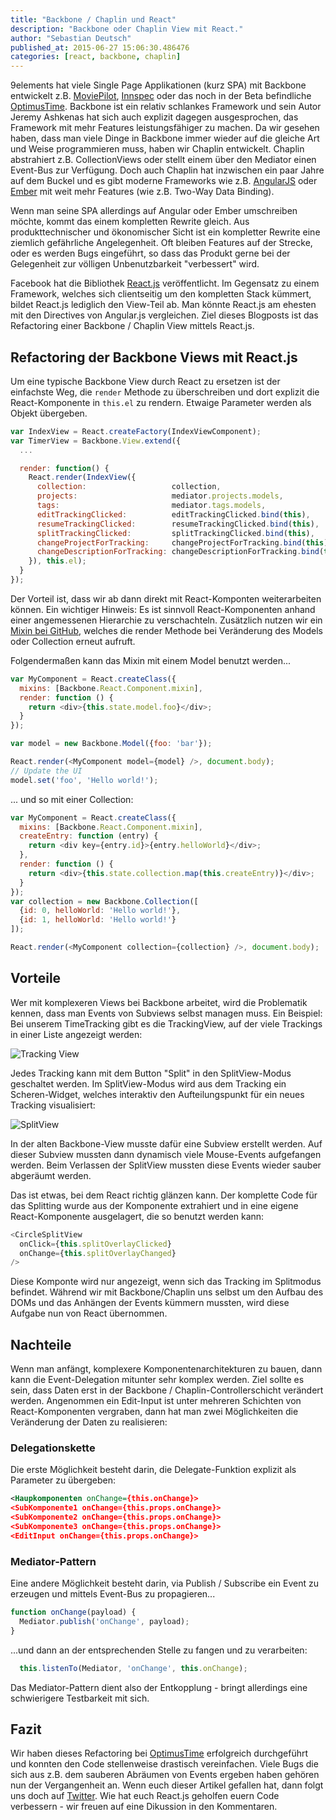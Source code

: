 ```yaml
---
title: "Backbone / Chaplin und React"
description: "Backbone oder Chaplin View mit React."
author: "Sebastian Deutsch"
published_at: 2015-06-27 15:06:30.486476
categories: [react, backbone, chaplin]
---
```


9elements hat viele Single Page Applikationen (kurz SPA) mit Backbone entwickelt z.B. [MoviePilot](http://moviepilot.com/), [Innspec](http://innspec.com/) oder das noch in der Beta befindliche [OptimusTime](http://optimustime.com/). Backbone ist ein relativ schlankes Framework und sein Autor Jeremy Ashkenas hat sich auch explizit dagegen ausgesprochen, das Framework mit mehr Features leistungsfähiger zu machen. Da wir gesehen haben, dass man viele Dinge in Backbone immer wieder auf die gleiche Art und Weise programmieren muss, haben wir Chaplin entwickelt. Chaplin abstrahiert z.B. CollectionViews oder stellt einem über den Mediator einen Event-Bus zur Verfügung. Doch auch Chaplin hat inzwischen ein paar Jahre auf dem Buckel und es gibt moderne Frameworks wie z.B. [AngularJS](https://angularjs.de/) oder [Ember](http://emberjs.com/) mit weit mehr Features (wie z.B. Two-Way Data Binding).

Wenn man seine SPA allerdings auf Angular oder Ember umschreiben möchte, kommt das einem kompletten Rewrite gleich. Aus produkttechnischer und ökonomischer Sicht ist ein kompletter Rewrite eine ziemlich gefährliche Angelegenheit. Oft bleiben Features auf der Strecke, oder es werden Bugs eingeführt, so dass das Produkt gerne bei der Gelegenheit zur völligen Unbenutzbarkeit "verbessert" wird.

Facebook hat die Bibliothek [React.js](https://reactjs.org/) veröffentlicht. Im Gegensatz zu einem Framework, welches sich clientseitig um den kompletten Stack kümmert, bildet React.js lediglich den View-Teil ab. Man könnte React.js am ehesten mit den Directives von Angular.js vergleichen. Ziel dieses Blogposts ist das Refactoring einer Backbone / Chaplin View mittels React.js.

## Refactoring der Backbone Views mit React.js

Um eine typische Backbone View durch React zu ersetzen ist der einfachste Weg, die ```render``` Methode zu überschreiben
und dort explizit die React-Komponente in ```this.el``` zu rendern. Etwaige Parameter werden als Objekt übergeben.

```javascript
var IndexView = React.createFactory(IndexViewComponent);
var TimerView = Backbone.View.extend({
  ...

  render: function() {
    React.render(IndexView({
      collection:                   collection,
      projects:                     mediator.projects.models,
      tags:                         mediator.tags.models,
      editTrackingClicked:          editTrackingClicked.bind(this),
      resumeTrackingClicked:        resumeTrackingClicked.bind(this),
      splitTrackingClicked:         splitTrackingClicked.bind(this),
      changeProjectForTracking:     changeProjectForTracking.bind(this),
      changeDescriptionForTracking: changeDescriptionForTracking.bind(this)
    }), this.el);
  }
});
```

Der Vorteil ist, dass wir ab dann direkt mit React-Komponten weiterarbeiten können. Ein wichtiger Hinweis: Es ist sinnvoll React-Komponenten anhand einer angemessenen Hierarchie zu verschachteln. Zusätzlich nutzen wir ein [Mixin bei GitHub](https://github.com/magalhas/backbone-react-component), welches die render Methode bei Veränderung des Models oder Collection erneut aufruft.

Folgendermaßen kann das Mixin mit einem Model benutzt werden...

```javascript
var MyComponent = React.createClass({
  mixins: [Backbone.React.Component.mixin],
  render: function () {
    return <div>{this.state.model.foo}</div>;
  }
});

var model = new Backbone.Model({foo: 'bar'});

React.render(<MyComponent model={model} />, document.body);
// Update the UI
model.set('foo', 'Hello world!');
```

... und so mit einer Collection:

```javascript
var MyComponent = React.createClass({
  mixins: [Backbone.React.Component.mixin],
  createEntry: function (entry) {
    return <div key={entry.id}>{entry.helloWorld}</div>;
  },
  render: function () {
    return <div>{this.state.collection.map(this.createEntry)}</div>;
  }
});
var collection = new Backbone.Collection([
  {id: 0, helloWorld: 'Hello world!'},
  {id: 1, helloWorld: 'Hello world!'}
]);

React.render(<MyComponent collection={collection} />, document.body);
```

## Vorteile

Wer mit komplexeren Views bei Backbone arbeitet, wird die Problematik kennen, dass man Events
von Subviews selbst managen muss. Ein Beispiel: Bei unserem TimeTracking gibt es die TrackingView, auf der viele Trackings in einer Liste angezeigt werden:

![Tracking View](/uploads/image/file/1/width_650_ot-1.png "Tracking View")

Jedes Tracking kann mit dem Button "Split" in den SplitView-Modus geschaltet werden. Im SplitView-Modus wird aus dem Tracking ein Scheren-Widget, welches interaktiv den Aufteilungspunkt für ein neues Tracking visualisiert:

![SplitView](/uploads/image/file/2/width_650_ot-2.png "Split View")

In der alten Backbone-View musste dafür eine Subview erstellt werden. Auf dieser Subview mussten dann dynamisch viele Mouse-Events aufgefangen werden. Beim Verlassen der SplitView mussten diese Events wieder sauber abgeräumt werden.

Das ist etwas, bei dem React richtig glänzen kann. Der komplette Code für das Splitting wurde aus der Komponente extrahiert und in eine eigene React-Komponente ausgelagert, die so benutzt werden kann:

```javascript
<CircleSplitView
  onClick={this.splitOverlayClicked}
  onChange={this.splitOverlayChanged}
/>
```

Diese Komponte wird nur angezeigt, wenn sich das Tracking im Splitmodus befindet. Während wir mit Backbone/Chaplin uns selbst um den Aufbau des DOMs und das Anhängen der Events kümmern mussten, wird diese Aufgabe nun von React übernommen.

## Nachteile

Wenn man anfängt, komplexere Komponentenarchitekturen zu bauen, dann kann die Event-Delegation mitunter sehr komplex werden. Ziel sollte es sein, dass Daten erst in der Backbone / Chaplin-Controllerschicht verändert werden. Angenommen ein Edit-Input ist unter mehreren Schichten von React-Komponenten vergraben, dann hat man zwei Möglichkeiten die Veränderung der Daten zu realisieren:

### Delegationskette

Die erste Möglichkeit besteht darin, die Delegate-Funktion explizit als Parameter zu übergeben:

```xml
<Haupkomponenten onChange={this.onChange}>
<SubKomponente1 onChange={this.props.onChange}>
<SubKomponente2 onChange={this.props.onChange}>
<SubKomponente3 onChange={this.props.onChange}>
<EditInput onChange={this.props.onChange}>
```

### Mediator-Pattern

Eine andere Möglichkeit besteht darin, via Publish / Subscribe ein Event zu erzeugen und mittels Event-Bus zu propagieren...

```javascript
function onChange(payload) {
  Mediator.publish('onChange', payload);
}
```

...und dann an der entsprechenden Stelle zu fangen und zu verarbeiten:

```javascript
  this.listenTo(Mediator, 'onChange', this.onChange);
```

Das Mediator-Pattern dient also der Entkopplung - bringt allerdings eine schwierigere Testbarkeit mit sich.

## Fazit

Wir haben dieses Refactoring bei [OptimusTime](http://optimustime.com) erfolgreich durchgeführt und konnten den Code stellenweise drastisch vereinfachen.
Viele Bugs die sich aus z.B. dem sauberen Abräumen von Events ergeben haben gehören nun der Vergangenheit an. Wenn euch dieser Artikel gefallen hat, dann folgt uns doch auf [Twitter](http://twitter.com/reactjs_de). Wie hat euch React.js geholfen euern Code verbessern - wir freuen auf eine Dikussion in den Kommentaren.



